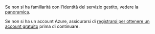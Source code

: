 Se non si ha familiarità con l'identità del servizio gestito, vedere la [panoramica](../articles/active-directory/msi-overview.md).

Se non si ha un account Azure, assicurarsi di [registrarsi per ottenere un account gratuito](https://azure.microsoft.com/free/) prima di continuare.
